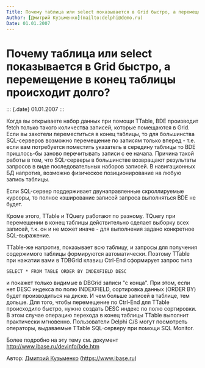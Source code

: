 ```yaml
---
Title: Почему таблица или select показывается в Grid быстро, а перемещение в конец таблицы происходит долго?
Author: [Дмитрий Кузьменко](mailto:delphi@demo.ru)
Date: 01.01.2007
---
```



Почему таблица или select показывается в Grid быстро, а перемещение в конец таблицы происходит долго?
=====================================================================================================

::: {.date}
01.01.2007
:::

Когда вы открываете набор данных при помощи TTable, BDE производит fetch
только такого количества записей, которые помещаются в Grid. Если вы
захотели переместиться в конец таблицы, то для большинства SQL-серверов
возможно перемещение по записям только вперед - т.е. если вам
потребуется поместить указатель в середину таблицы то BDE пришлось-бы
заново перечитывать записи с ее начала. Причина такой работы в том, что
SQL-серверы в большинстве возвращают результаты запросов в виде
последовательных наборов записей. В навигационных БД напротив, возможно
физическое позиционирование на любую запись таблицы.

Если SQL-сервер поддерживает двунаправленные скроллируемые курсоры, то
полное кэширование записей запроса выполняться BDE не будет.

Кроме этого, TTable и TQuery работают по разному. TQuery при перемещении
в конец таблицы действительно сделает выборку всех записей, т.к. он и не
может иначе - для выполнения задано конкретное SQL-выражение.

TTable-же напротив, показывает всю таблицу, и запросы для получения
содержимого таблицы формируются автоматически. Поэтому TTable при
нажатии вами в TDBGrid клавиш Ctrl-End сформирует запрос типа

    SELECT * FROM TABLE ORDER BY INDEXFIELD DESC 

и покажет только видимые в DBGrid записи \"с конца\". При этом, если нет
DESC индекса по полю INDEXFIELD, сортировка данных (ORDER BY) будет
производиться на диске. И чем больше записей в таблице, тем дольше. Для
того, чтобы перемещение по Ctrl-End для TTable происходило быстро, нужно
создать DESC индекс по полю сортировки. В этом случае операцию перехода
в конец таблицы TTable выполнит практически мгновенно. Пользователи
Delphi C/S могут посмотреть операторы, выдаваемые TTable SQL-серверу при
помощи SQL Monitor.

Более подробно на эту тему см. документ
http://www.ibase.ru/devinfo/bde.htm

Автор: [Дмитрий Кузьменко](mailto:delphi@demo.ru)
(<https://www.ibase.ru>)
